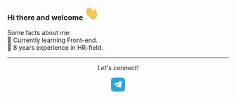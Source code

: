 ### Hi there and welcome <img src="https://github.com/NadyaPod/NadyaPod/blob/main/Icons/68747470733a2f2f6d656469612e67697068792e636f6d2f6d656469612f6876524a434c467a6361737252346961377a2f67697068792e676966.gif" width="32" height="32"/>

<!--
**NadyaPod/NadyaPod** is a ✨ _special_ ✨ repository because its `README.md` (this file) appears on your GitHub profile.

Here are some ideas to get you started:

- 🔭 I’m currently working on ...
- 🌱 I’m currently learning ...
- 👯 I’m looking to collaborate on ...
- 🤔 I’m looking for help with ...
- 💬 Ask me about ...
- 📫 How to reach me: ...
- 😄 Pronouns: ...
- ⚡ Fun fact: ...
-->
Some facts about me:
<br>🌱 Currently learning Front-end.
<br>💼 8 years experience in HR-field.
<hr>
<p align="center">
  <i>Let's connect!</i>
  <p align="center">
    <a href="https://t.me/NadyaPod" target="_blank" alt="Telegram icon"><img src="https://github.com/NadyaPod/NadyaPod/blob/main/Icons/2613278_chat_chatting_cloud%20based_messenger_social%20media_icon.png"></a>
